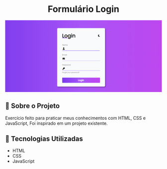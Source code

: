<h1 align="center">Formulário Login</h1>

<div align="center" id="top">
  <img src="./img/Login-design.png" alt="Formulário Login"/>

</div>

## 📁 Sobre o Projeto

Exercício feito para praticar meus conhecimentos com HTML, CSS e JavaScript, Foi inspirado em um projeto existente.

##

## 🚀 Tecnologias Utilizadas

- HTML
- CSS
- JavaScript
